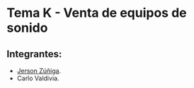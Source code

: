# Tema K - Venta de equipos de sonido
## Integrantes:
- [Jerson Zúñiga](https://github.com/jzunigacoayla).
- Carlo Valdivia.
